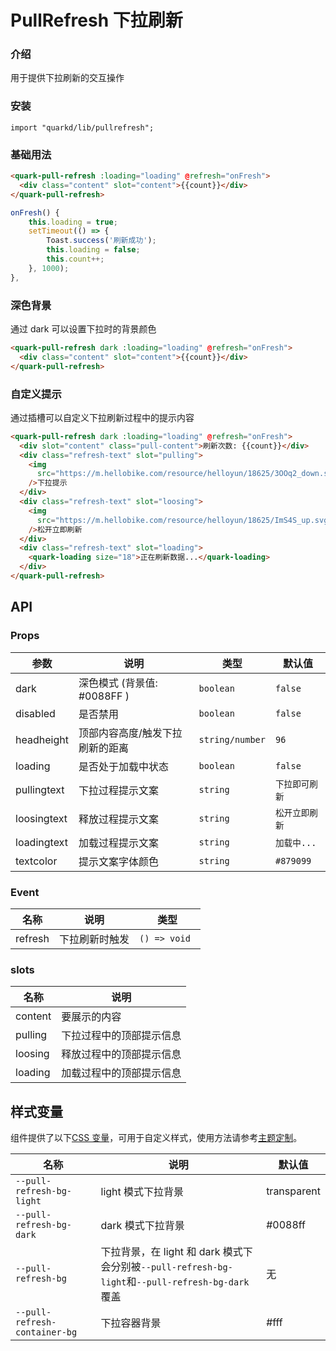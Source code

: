 # PullRefresh 下拉刷新

### 介绍

用于提供下拉刷新的交互操作

### 安装

```tsx
import "quarkd/lib/pullrefresh";
```

### 基础用法

```html
<quark-pull-refresh :loading="loading" @refresh="onFresh">
  <div class="content" slot="content">{{count}}</div>
</quark-pull-refresh>
```

```js
onFresh() {
    this.loading = true;
    setTimeout(() => {
        Toast.success('刷新成功');
        this.loading = false;
        this.count++;
    }, 1000);
},
```

### 深色背景

通过 dark 可以设置下拉时的背景颜色

```html
<quark-pull-refresh dark :loading="loading" @refresh="onFresh">
  <div class="content" slot="content">{{count}}</div>
</quark-pull-refresh>
```

### 自定义提示

通过插槽可以自定义下拉刷新过程中的提示内容

```html
<quark-pull-refresh dark :loading="loading" @refresh="onFresh">
  <div slot="content" class="pull-content">刷新次数: {{count}}</div>
  <div class="refresh-text" slot="pulling">
    <img
      src="https://m.hellobike.com/resource/helloyun/18625/3OOq2_down.svg"
    />下拉提示
  </div>
  <div class="refresh-text" slot="loosing">
    <img
      src="https://m.hellobike.com/resource/helloyun/18625/ImS4S_up.svg"
    />松开立即刷新
  </div>
  <div class="refresh-text" slot="loading">
    <quark-loading size="18">正在刷新数据...</quark-loading>
  </div>
</quark-pull-refresh>
```

## API

### Props

| 参数        | 说明                            | 类型            | 默认值         |
| ----------- | ------------------------------- | --------------- | -------------- |
| dark        | 深色模式 (背景值: #0088FF )     | `boolean`       | `false`        |
| disabled    | 是否禁用                        | `boolean`       | `false`        |
| headheight  | 顶部内容高度/触发下拉刷新的距离 | `string/number` | `96`           |
| loading     | 是否处于加载中状态              | `boolean`       | `false`        |
| pullingtext | 下拉过程提示文案                | `string`        | `下拉即可刷新` |
| loosingtext | 释放过程提示文案                | `string`        | `松开立即刷新` |
| loadingtext | 加载过程提示文案                | `string`        | `加载中...`    |
| textcolor   | 提示文案字体颜色                | `string`        | `#879099`      |

### Event

| 名称    | 说明           | 类型          |
| ------- | -------------- | ------------- |
| refresh | 下拉刷新时触发 | `() => void ` |

### slots

| 名称    | 说明                     |
| ------- | ------------------------ |
| content | 要展示的内容             |
| pulling | 下拉过程中的顶部提示信息 |
| loosing | 释放过程中的顶部提示信息 |
| loading | 加载过程中的顶部提示信息 |

## 样式变量

组件提供了以下[CSS 变量](https://developer.mozilla.org/zh-CN/docs/Web/CSS/Using_CSS_custom_properties)，可用于自定义样式，使用方法请参考[主题定制](#/zh-CN/guide/theme)。

| 名称                          | 说明                                                                                             | 默认值      |
| ----------------------------- | ------------------------------------------------------------------------------------------------ | ----------- |
| `--pull-refresh-bg-light`     | light 模式下拉背景                                                                               | transparent |
| `--pull-refresh-bg-dark`      | dark 模式下拉背景                                                                                | #0088ff     |
| `--pull-refresh-bg`           | 下拉背景，在 light 和 dark 模式下会分别被`--pull-refresh-bg-light`和`--pull-refresh-bg-dark`覆盖 | 无          |
| `--pull-refresh-container-bg` | 下拉容器背景                                                                                     | #fff        |
